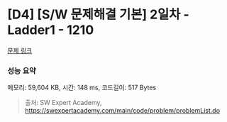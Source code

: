 # [D4] [S/W 문제해결 기본] 2일차 - Ladder1 - 1210 

[문제 링크](https://swexpertacademy.com/main/code/problem/problemDetail.do?contestProbId=AV14ABYKADACFAYh) 

### 성능 요약

메모리: 59,604 KB, 시간: 148 ms, 코드길이: 517 Bytes



> 출처: SW Expert Academy, https://swexpertacademy.com/main/code/problem/problemList.do